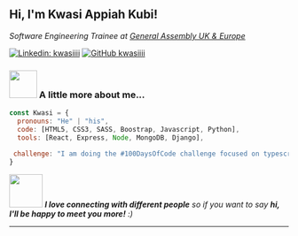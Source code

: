 
<h2> Hi, I'm Kwasi Appiah Kubi! </h2>
<p><em>Software Engineering Trainee at <a href="http://www.unb.br">General Assembly UK & Europe</a>
</em></p>

[![Linkedin: kwasiiii](https://img.shields.io/badge/-kwasiappiahkubi-blue?style=flat-square&logo=Linkedin&logoColor=white&link=https://www.linkedin.com/in/kwasi-appiah-kubi/)](https://www.linkedin.com/in/kwasi-appiah-kubi/)
[![GitHub kwasiiii](https://img.shields.io/github/followers/kwasiiii?style=social)](https://github.com/kwasiiii)


### <img src="https://i.imgur.com/7HimGxg.gif" width="50"> A little more about me...  

```javascript
const Kwasi = {
  pronouns: "He" | "his",
  code: [HTML5, CSS3, SASS, Boostrap, Javascript, Python],
  tools: [React, Express, Node, MongoDB, Django],
  
 challenge: "I am doing the #100DaysOfCode challenge focused on typescript"
}
```

<img src="https://media.giphy.com/media/LnQjpWaON8nhr21vNW/giphy.gif" width="60"> <em><b>I love connecting with different people</b> so if you want to say <b>hi, I'll be happy to meet you more!</b> :)</em>

---

